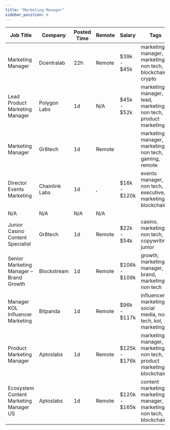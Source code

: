 ```yaml
---
title: "Marketing Manager"
sidebar_position: 4
---
```


| Job Title | Company | Posted Time | Remote | Salary | Tags | Apply Link |
|-----------|---------|-------------|--------|--------|------|------------|
| Marketing Manager | Dcentralab | 22h | Remote | $39k - $45k | marketing manager, marketing, non tech, blockchain, crypto | [Apply](https://web3.career/marketing-manager-dcentralab/98860) |
| Lead Product Marketing Manager | Polygon Labs | 1d | N/A | $45k - $52k | marketing manager, lead, marketing, non tech, product marketing | [Apply](https://web3.career/lead-product-marketing-manager-polygonlabs/98789) |
| Marketing Manager | Gr8tech | 1d | Remote |  | marketing manager, marketing, non tech, gaming, remote | [Apply](https://web3.career/marketing-manager-gr8tech/98777) |
| Director Events Marketing | Chainlink Labs | 1d | , | $16k - $120k | events manager, non tech, executive, marketing, blockchain | [Apply](https://web3.career/director-events-marketing-chainlinklabs/98775) |
| N/A | N/A | N/A | N/A |  |  | [Apply](https://web3.career/metana) |
| Junior Casino Content Specialist | Gr8tech | 1d | Remote | $22k - $54k | casino, marketing, non tech, copywriting, junior | [Apply](https://web3.career/junior-casino-content-specialist-gr8tech/98124) |
| Senior Marketing Manager – Brand Growth | Blockstream | 1d | Remote | $106k - $109k | growth, marketing manager, brand, marketing, non tech | [Apply](https://web3.career/senior-marketing-manager-brand-growth-blockstream/98755) |
| Manager KOL Influencer Marketing | Bitpanda | 1d | Remote | $96k - $117k | influencer marketing, social media, non tech, kol, marketing | [Apply](https://web3.career/manager-kol-influencer-marketing-bitpanda/97511) |
| Product Marketing Manager | Aptoslabs | 1d | Remote | $125k - $176k | marketing manager, marketing, non tech, product marketing, blockchain | [Apply](https://web3.career/product-marketing-manager-aptoslabs/98750) |
| Ecosystem Content Marketing Manager US | Aptoslabs | 1d | Remote | $120k - $165k | content marketing, marketing manager, marketing, non tech, blockchain | [Apply](https://web3.career/ecosystem-content-marketing-manager-us-aptoslabs/98748) |
